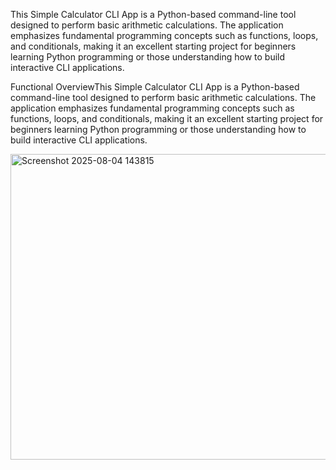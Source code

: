 This Simple Calculator CLI App is a Python-based command-line tool designed to perform basic arithmetic calculations. The application emphasizes fundamental programming concepts such as functions, loops, and conditionals, making it an excellent starting project for beginners learning Python programming or those understanding how to build interactive CLI applications.

Functional OverviewThis Simple Calculator CLI App is a Python-based command-line tool designed to perform basic arithmetic calculations. The application emphasizes fundamental programming concepts such as functions, loops, and conditionals, making it an excellent starting project for beginners learning Python programming or those understanding how to build interactive CLI applications.

<img width="905" height="489" alt="Screenshot 2025-08-04 143815" src="https://github.com/user-attachments/assets/9f0f0bdc-b97e-40b6-8c48-cd1b60e0188e" />

